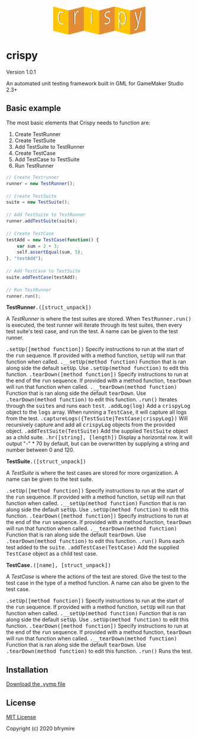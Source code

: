 <p align="center"><img src="./LOGO.png" style="display:block;width:250px; margin:auto;"></p>

<h1>crispy</h1>
<p>Version 1.0.1</p>
<p>An automated unit testing framework built in GML for GameMaker Studio 2.3+</p>


<h2>Basic example</h2>
<p>The most basic elements that Crispy needs to function are:</p>

<ol>
	<li>Create TestRunner</li>
	<li>Create TestSuite</li>
	<li>Add TestSuite to TestRunner</li>
	<li>Create TestCase</li>
	<li>Add TestCase to TestSuite</li>
	<li>Run TestRunner</li>
</ol>


```js
// Create Testrunner
runner = new TestRunner();

// Create TestSuite
suite = new TestSuite();

// Add TestSuite to TestRunner
runner.addTestSuite(suite);

// Create TestCase
testAdd = new TestCase(function() {
	var sum = 2 + 3;
	self.assertEqual(sum, 5);
}, "testAdd");

// Add TestCase to TestSuite
suite.addTestCase(testAdd);

// Run TestRunner
runner.run();
```


<b>TestRunner</b><samp>.([struct_unpack])</samp>
<p>A <i>TestRunner</i> is where the test suites are stored. When <samp>TestRunner.run()</samp> is executed, the test runner will iterate through its test suites, then every test suite's test case, and run the test. A name can be given to the test runner.</p>

<samp>.setUp([method function])</samp> Specify instructions to run at the start of the <samp>run</samp> sequence. If provided with a method function, <samp>setUp</samp> will run that function when called.
<samp>.\_\_setUp(method function)</samp> Function that is ran along side the default <samp>setUp</samp>. Use <samp>.setUp(method function)</samp> to edit this function.
<samp>.tearDown([method function])</samp> Specify instructions to run at the end of the <samp>run</samp> sequence. If provided with a method function, <samp>tearDown</samp> will run that function when called.
<samp>.\_\_tearDown(method function)</samp> Function that is ran along side the default <samp>tearDown</samp>. Use <samp>.tearDown(method function)</samp> to edit this function.
<samp>.run()</samp> Iterates through the <samp>suites</samp> and runs each <samp>test</samp>.
<samp>.addLog(log)</samp> Add a <samp>crispyLog</samp> object to the <samp>logs</samp> array. When running a <samp>TestCase</samp>, it will capture all logs from the test.
<samp>.captureLogs({TestSuite|TestCase|crispyLog})</samp> Will recursively capture and add all <samp>crispyLog</samp> objects from the provided object.
<samp>.addTestSuite(TestSuite)</samp> Add the supplied <samp>TestSuite</samp> object as a child suite.
<samp>.hr([string], [length])</samp> Display a horizontal row. It will output "-" * 70 by default, but can be overwritten by supplying a string and number between 0 and 120.


<b>TestSuite</b><samp>.([struct_unpack])</samp>
<p>A <i>TestSuite</i> is where the test cases are stored for more organization. A name can be given to the test suite.</p>

<samp>.setUp([method function])</samp> Specify instructions to run at the start of the <samp>run</samp> sequence. If provided with a method function, <samp>setUp</samp> will run that function when called.
<samp>.\_\_setUp(method function)</samp> Function that is ran along side the default <samp>setUp</samp>. Use <samp>.setUp(method function)</samp> to edit this function.
<samp>.tearDown([method function])</samp> Specify instructions to run at the end of the <samp>run</samp> sequence. If provided with a method function, <samp>tearDown</samp> will run that function when called.
<samp>.\_\_tearDown(method function)</samp> Function that is ran along side the default <samp>tearDown</samp>. Use <samp>.tearDown(method function)</samp> to edit this function.
<samp>.run()</samp> Runs each test added to the <samp>suite</samp>.
<samp>.addTestCase(TestCase)</samp> Add the supplied <samp>TestCase</samp> object as a child test case.


<b>TestCase</b><samp>.([name], [struct_unpack])</samp>
<p>A <i>TestCase</i> is where the actions of the test are stored. Give the test to the test case in the type of a method function. A name can also be given to the test case.</p>

<samp>.setUp([method function])</samp> Specify instructions to run at the start of the <samp>run</samp> sequence. If provided with a method function, <samp>setUp</samp> will run that function when called.
<samp>.\_\_setUp(method function)</samp> Function that is ran along side the default <samp>setUp</samp>. Use <samp>.setUp(method function)</samp> to edit this function.
<samp>.tearDown([method function])</samp> Specify instructions to run at the end of the <samp>run</samp> sequence. If provided with a method function, <samp>tearDown</samp> will run that function when called.
<samp>.\_\_tearDown(method function)</samp> Function that is ran along side the default <samp>tearDown</samp>. Use <samp>.tearDown(method function)</samp> to edit this function.
<samp>.run()</samp> Runs the test.



<h2>Installation</h2>
<a href="https://github.com/bfrymire/crispy/releases/tag/v.1.0.1">Download the .yymp file</a>


<h2>License</h2>
<a href="https://opensource.org/licenses/MIT" _target="blank">MIT License</a>
<p>Copyright (c) 2020 bfrymire</p>
